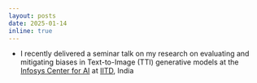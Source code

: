 ```yaml
---
layout: posts
date: 2025-01-14
inline: true
---
```


- I recently delivered a seminar talk on my research on evaluating and mitigating biases in Text-to-Image (TTI) generative models at the [Infosys Center for AI](https://cai.iiitd.ac.in/) at [IITD](https://iiitd.ac.in/), India 



